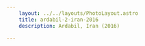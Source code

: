 ```yaml
---
    layout: ../../layouts/PhotoLayout.astro
    title: ardabil-2-iran-2016
    description: Ardabil, Iran (2016)
    
---
```

